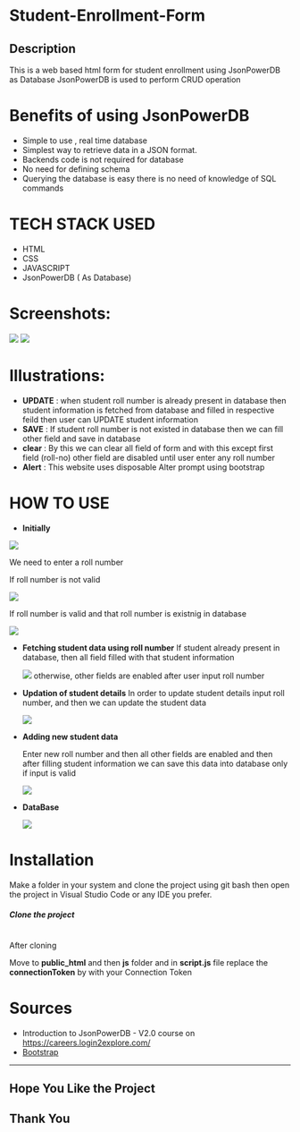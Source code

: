 # Student-Enrollment-Form
## Description 
This is a web based html form for student enrollment using JsonPowerDB as Database 
JsonPowerDB is used to perform CRUD operation 


# Benefits of using JsonPowerDB
* Simple to use , real time database
* Simplest way to retrieve data in a JSON format.
* Backends code is not required for database 
* No need for defining schema 
* Querying the database is easy there is no need  of knowledge of SQL commands

# TECH STACK USED
* HTML
* CSS
* JAVASCRIPT 
* JsonPowerDB ( As Database)

# Screenshots:
<img src="public_html/Images/Saved_Data.png">
<img src="public_html/Images/database2.png">

# Illustrations:
* **UPDATE** : when student roll number is already present in database then student information is fetched from database and filled in respective feild then user can UPDATE student information 
* **SAVE** : If student roll number is not existed in database then we can fill other field and save in database
* **clear** : By this we can clear all field of form and with this except first field (roll-no) other field are disabled until user enter any roll number
* **Alert** : This website uses disposable Alter prompt using bootstrap

# HOW TO USE

* **Initially**
<img src="public_html/Images/Home_Page.png">

We need to enter a roll number 

If roll number is not valid 

<img src="public_html/Images/valid_data.png">

If roll number is valid and that roll number is existnig in database

<img src="public_html/Images/existing_data.png">

* **Fetching student data using roll number**
  If student already present in database, then all field filled with that student information
  
  <img src="public_html/Images/existing_data.png">
  otherwise, other fields are enabled after user input roll number
  
* **Updation of student details**
  In order to update student details input roll number, and then we can update the student data
  
  <img src="public_html/Images/update data.png">
  

* **Adding new student data**

  Enter new roll number and then all other fields are enabled and then after filling student information we can save this data into database only if input is valid
  
  <img src="public_html/Images/Saved_Data.png">
  
  
 * **DataBase**
 
   <img src="public_html/Images/database2.png">


    
  
  # Installation
  
  Make a folder in your system and clone the project using git bash then open the project in Visual Studio Code or any IDE you prefer.
  ##### Clone the project 
  ```

  ```
  After cloning 
  
  Move to **public_html** and then **js** folder and in **script.js** file replace the **connectionToken** by with your Connection Token
  
  # Sources
  * Introduction to JsonPowerDB - V2.0 course  on https://careers.login2explore.com/
  * [Bootstrap](https://getbootstrap.com/docs/5.0/getting-started/introduction/) 
  
  

  --------------------
## Hope You Like the Project
## Thank You
